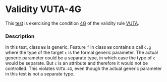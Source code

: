 # Validity VUTA-4G

This [test](.) is exercising the condition [4G](../Readme.md) of the validity rule [VUTA](../../vuta/Readme.md).

### Description

In this test, class `BB` is generic. Feature `f` in class `BB` contains a call `c.g` where the type of the target `c` is the formal generic parameter. The actual generic parameter could be a separate type, in which case the type of `c` would be separate. But `c` is an attribute and therefore it would not be controlled. This violates `VUTA-4G`, even though the actual generic parameter in this test is not a separate type.
